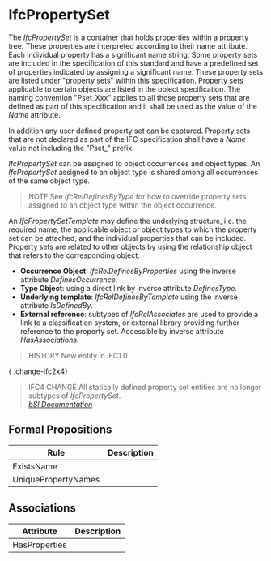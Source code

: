 IfcPropertySet
==============
The _IfcPropertySet_ is a container that holds properties within a property
tree. These properties are interpreted according to their name attribute. Each
individual property has a significant name string. Some property sets are
included in the specification of this standard and have a predefined set of
properties indicated by assigning a significant name. These property sets are
listed under "property sets" within this specification. Property sets
applicable to certain objects are listed in the object specification. The
naming convention "Pset_Xxx" applies to all those property sets that are
defined as part of this specification and it shall be used as the value of the
_Name_ attribute.  
  
In addition any user defined property set can be captured. Property sets that
are not declared as part of the IFC specification shall have a _Name_ value
not including the "Pset_" prefix.  
  
_IfcPropertySet_ can be assigned to object occurrences and object types. An
_IfcPropertySet_ assigned to an object type is shared among all occurrences of
the same object type.  
  
> NOTE  See _IfcRelDefinesByType_ for how to override property sets assigned
> to an object type within the object occurrence.  
  
An _IfcPropertySetTemplate_ may define the underlying structure, i.e. the
required name, the applicable object or object types to which the property set
can be attached, and the individual properties that can be included. Property
sets are related to other objects by using the relationship object that refers
to the corresponding object:  
  
* **Occurrence Object**: _IfcRelDefinesByProperties_ using the inverse attribute _DefinesOccurrence_.   
* **Type Object**: using a direct link by inverse attribute _DefinesType_.   
* **Underlying template**: _IfcRelDefinesByTemplate_ using the inverse attribute _IsDefinedBy_.   
* **External reference**: subtypes of _IfcRelAssociates_ are used to provide a link to a classification system, or external library providing further reference to the property set. Accessible by inverse attribute _HasAssociations_.   
  
> HISTORY  New entity in IFC1.0  
  
{ .change-ifc2x4}  
> IFC4 CHANGE  All statically defined property set entities are no longer
> subtypes of _IfcPropertySet_.  
[ _bSI
Documentation_](https://standards.buildingsmart.org/IFC/DEV/IFC4_2/FINAL/HTML/schema/ifckernel/lexical/ifcpropertyset.htm)


Formal Propositions
-------------------
| Rule                | Description   |
|---------------------|---------------|
| ExistsName          |               |
| UniquePropertyNames |               |

Associations
------------
| Attribute     | Description   |
|---------------|---------------|
| HasProperties |               |

